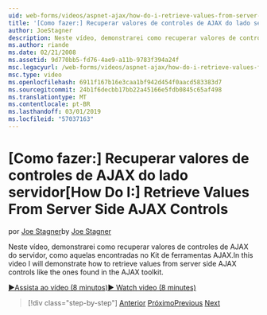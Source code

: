 ```yaml
---
uid: web-forms/videos/aspnet-ajax/how-do-i-retrieve-values-from-server-side-ajax-controls
title: '[Como fazer:] Recuperar valores de controles de AJAX do lado servidor | Microsoft Docs'
author: JoeStagner
description: Neste vídeo, demonstrarei como recuperar valores de controles de AJAX do servidor, como aquelas encontradas no Kit de ferramentas AJAX.
ms.author: riande
ms.date: 02/21/2008
ms.assetid: 9d770bb5-fd76-4ae9-a11b-9783f394a24f
msc.legacyurl: /web-forms/videos/aspnet-ajax/how-do-i-retrieve-values-from-server-side-ajax-controls
msc.type: video
ms.openlocfilehash: 6911f167b16e3caa1bf942d454f0aacd583383d7
ms.sourcegitcommit: 24b1f6decbb17bb22a45166e5fdb0845c65af498
ms.translationtype: MT
ms.contentlocale: pt-BR
ms.lasthandoff: 03/01/2019
ms.locfileid: "57037163"
---
```

<a name="how-do-i-retrieve-values-from-server-side-ajax-controls"></a><span data-ttu-id="5b8c1-103">[Como fazer:] Recuperar valores de controles de AJAX do lado servidor</span><span class="sxs-lookup"><span data-stu-id="5b8c1-103">[How Do I:] Retrieve Values From Server Side AJAX Controls</span></span>
====================
<span data-ttu-id="5b8c1-104">por [Joe Stagner](https://github.com/JoeStagner)</span><span class="sxs-lookup"><span data-stu-id="5b8c1-104">by [Joe Stagner](https://github.com/JoeStagner)</span></span>

<span data-ttu-id="5b8c1-105">Neste vídeo, demonstrarei como recuperar valores de controles de AJAX do servidor, como aquelas encontradas no Kit de ferramentas AJAX.</span><span class="sxs-lookup"><span data-stu-id="5b8c1-105">In this video I will demonstrate how to retrieve values from server side AJAX controls like the ones found in the AJAX toolkit.</span></span>

[<span data-ttu-id="5b8c1-106">&#9654;Assista ao vídeo (8 minutos)</span><span class="sxs-lookup"><span data-stu-id="5b8c1-106">&#9654; Watch video (8 minutes)</span></span>](https://channel9.msdn.com/Blogs/ASP-NET-Site-Videos/how-do-i-retrieve-values-from-server-side-ajax-controls)

> [!div class="step-by-step"]
> <span data-ttu-id="5b8c1-107">[Anterior](how-do-i-associate-ajax-client-behavior-with-an-aspnet-server-control.md)
> [Próximo](two-simple-techniques-for-triggering-updates-to-update-panels.md)</span><span class="sxs-lookup"><span data-stu-id="5b8c1-107">[Previous](how-do-i-associate-ajax-client-behavior-with-an-aspnet-server-control.md)
[Next](two-simple-techniques-for-triggering-updates-to-update-panels.md)</span></span>
